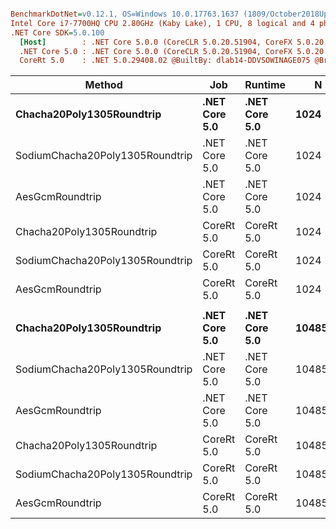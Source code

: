 ```ini

BenchmarkDotNet=v0.12.1, OS=Windows 10.0.17763.1637 (1809/October2018Update/Redstone5)
Intel Core i7-7700HQ CPU 2.80GHz (Kaby Lake), 1 CPU, 8 logical and 4 physical cores
.NET Core SDK=5.0.100
  [Host]        : .NET Core 5.0.0 (CoreCLR 5.0.20.51904, CoreFX 5.0.20.51904), X64 RyuJIT
  .NET Core 5.0 : .NET Core 5.0.0 (CoreCLR 5.0.20.51904, CoreFX 5.0.20.51904), X64 RyuJIT
  CoreRt 5.0    : .NET 5.0.29408.02 @BuiltBy: dlab14-DDVSOWINAGE075 @Branch: master @Commit: 4ce1c21ac0d4d1a3b7f7a548214966f69ac9f199, X64 AOT


```

| Method | Job | Runtime | N | Mean | Error | StdDev | Ratio | RatioSD |
| --- | --- | --- | --- | --: | --: | --: | --: | --: |
| **Chacha20Poly1305Roundtrip** | **.NET Core 5.0** | **.NET Core 5.0** | **1024** | **9.362 μs** | **0.1641 μs** | **0.1370 μs** | **1.00** | **0.00** |
| SodiumChacha20Poly1305Roundtrip | .NET Core 5.0 | .NET Core 5.0 | 1024 | 3.505 μs | 0.0267 μs | 0.0237 μs | 0.37 | 0.01 |
| AesGcmRoundtrip | .NET Core 5.0 | .NET Core 5.0 | 1024 | 9.351 μs | 0.0634 μs | 0.0529 μs | 1.00 | 0.02 |
| Chacha20Poly1305Roundtrip | CoreRt 5.0 | CoreRt 5.0 | 1024 | 8.934 μs | 0.0667 μs | 0.0624 μs | 0.96 | 0.02 |
| SodiumChacha20Poly1305Roundtrip | CoreRt 5.0 | CoreRt 5.0 | 1024 | 3.489 μs | 0.0249 μs | 0.0233 μs | 0.37 | 0.01 |
| AesGcmRoundtrip | CoreRt 5.0 | CoreRt 5.0 | 1024 | 9.379 μs | 0.1120 μs | 0.1048 μs | 1.00 | 0.02 |
|  |  |  |  |  |  |  |  |  |
| **Chacha20Poly1305Roundtrip** | **.NET Core 5.0** | **.NET Core 5.0** | **1048576** | **8,421.199 μs** | **88.3591 μs** | **82.6511 μs** | **1.00** | **0.00** |
| SodiumChacha20Poly1305Roundtrip | .NET Core 5.0 | .NET Core 5.0 | 1048576 | 2,989.832 μs | 37.7254 μs | 35.2883 μs | 0.36 | 0.01 |
| AesGcmRoundtrip | .NET Core 5.0 | .NET Core 5.0 | 1048576 | 9,186.309 μs | 171.3633 μs | 168.3017 μs | 1.09 | 0.02 |
| Chacha20Poly1305Roundtrip | CoreRt 5.0 | CoreRt 5.0 | 1048576 | 8,331.300 μs | 98.3834 μs | 92.0279 μs | 0.99 | 0.02 |
| SodiumChacha20Poly1305Roundtrip | CoreRt 5.0 | CoreRt 5.0 | 1048576 | 3,076.049 μs | 50.0594 μs | 44.3764 μs | 0.37 | 0.01 |
| AesGcmRoundtrip | CoreRt 5.0 | CoreRt 5.0 | 1048576 | 9,085.517 μs | 77.0106 μs | 68.2679 μs | 1.08 | 0.01 |
